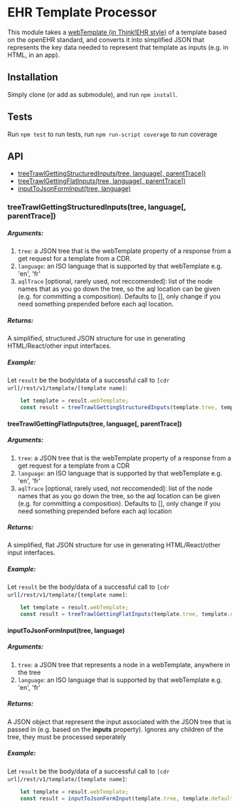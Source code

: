 # EHR Template Processor

This module takes a [webTemplate (in Think!EHR style)](https://gitlab.better.care/better-docs/tools-docs/blob/master/form-specification/form-specification.adoc) of a template based on the openEHR standard, and converts it into simplified JSON that represents the key data needed to represent that template as inputs (e.g. in HTML, in an app).

## Installation
Simply clone (or add as submodule), and run `npm install`.

## Tests
Run `npm test` to run tests, run `npm run-script coverage` to run coverage

## API
- [treeTrawlGettingStructuredInputs(tree, language[, parentTrace])](#treeTrawlGettingStructuredInputs)
- [treeTrawlGettingFlatInputs(tree, language[, parentTrace])](#treeTrawlGettingFlatInputs)
- [inputToJsonFormInput(tree, language)](#inputToJsonFormInput)

### <a id="treeTrawlGettingStructuredInputs">treeTrawlGettingStructuredInputs(tree, language[, parentTrace])</a>
##### Arguments:
1. `tree`: a JSON tree that is the webTemplate property of a response from a get request for a template from a CDR.
2. `language`:  an ISO language that is supported by that webTemplate e.g. 'en', 'fr'
3. `aqlTrace` \[optional, rarely used, not reccomended\]: list of the node names that as you go down the tree, so the aql location can be given (e.g. for committing a composition). Defaults to [], only change if you need something prepended before each aql location.
##### Returns:
A simplified, structured JSON structure for use in generating HTML/React/other input interfaces.
##### Example:
Let `result` be the body/data of a successful call to `[cdr url]/rest/v1/template/[template name]`:
```js
    let template = result.webTemplate;
    const result = treeTrawlGettingStructuredInputs(template.tree, template.defaultLanguage);
```

#### <a id="treeTrawlGettingFlatInputs">treeTrawlGettingFlatInputs(tree, language[, parentTrace])</a>
##### Arguments:
1. `tree`: a JSON tree that is the webTemplate property of a response from a get request for a template from a CDR
2. `language`:  an ISO language that is supported by that webTemplate e.g. 'en', 'fr'
3. `aqlTrace` \[optional, rarely used, not reccomended\]: list of the node names that as you go down the tree, so the aql location can be given (e.g. for committing a composition). Defaults to [], only change if you need something prepended before each aql location
##### Returns:
A simplified, flat JSON structure for use in generating HTML/React/other input interfaces.
##### Example:
Let `result` be the body/data of a successful call to `[cdr url]/rest/v1/template/[template name]`:
```js
    let template = result.webTemplate;
    const result = treeTrawlGettingFlatInputs(template.tree, template.defaultLanguage);
```

#### <a id="inputToJsonFormInput">inputToJsonFormInput(tree, language)</a>
##### Arguments:
1. `tree`: a JSON tree that represents a node in a webTemplate, anywhere in the tree
2. `language`:  an ISO language that is supported by that webTemplate e.g. 'en', 'fr'
##### Returns:
A JSON object that represent the input associated with the JSON tree that is passed in (e.g. based on the **inputs** property). Ignores any children of the tree, they must be processed seperately
##### Example:
Let `result` be the body/data of a successful call to `[cdr url]/rest/v1/template/[template name]`:
```js
    let template = result.webTemplate;
    const result = inputToJsonFormInput(template.tree, template.defaultLanguage); // returns the inputs associated with the top of the tree
```
